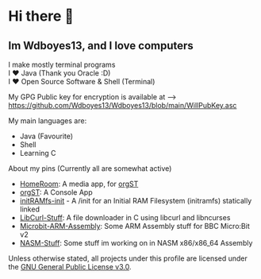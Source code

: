 # Hi there 👋

## Im Wdboyes13, and I love computers  
  
I make mostly terminal programs   
I ❤️ Java (Thank you Oracle :D)  
I ❤️ Open Source Software & Shell (Terminal)  
  
My GPG Public key for encryption is available at --> https://github.com/Wdboyes13/Wdboyes13/blob/main/WillPubKey.asc  
  
My main languages are:  
- Java (Favourite)  
- Shell  
- Learning C

About my pins (Currently all are somewhat active)  
- [HomeRoom](https://github.com/MakiDevelops/homeroom): A media app, for [orgST](https://github.com/MakiDevelops/orgST)  
- [orgST](https://github.com/MakiDevelops/orgST): A Console App  
- [initRAMfs-init](https://github.com/Wdboyes13/InitRAMfs-init) - A /init for an Initial RAM Filesystem (initramfs) statically linked  
- [LibCurl-Stuff](https://github.com/Wdboyes13/LibCurl-Stuff): A file downloader in C using libcurl and libncurses  
- [Microbit-ARM-Assembly](https://github.com/Wdboyes13/MicroBit-ARM-Assembly): Some ARM Assembly stuff for BBC Micro:Bit v2  
- [NASM-Stuff](https://github.com/Wdboyes13/NASM-Stuff): Some stuff im working on in NASM x86/x86_64 Assembly

Unless otherwise stated, all projects under this profile are licensed under the [GNU General Public License v3.0](https://choosealicense.com/licenses/gpl-3.0/).

